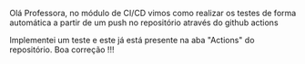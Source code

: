 Olá Professora, no módulo de CI/CD vimos como realizar os testes de forma automática a partir de um push no repositório através do github actions

Implementei um teste e este já está presente na aba "Actions" do repositório. Boa correção !!!
